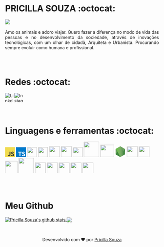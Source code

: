 # PRICILLA SOUZA  :octocat:


<img src="https://i.imgur.com/FJMLwnA.jpg" width=1000>

<p align="justify">
Amo os animais e adoro viajar. Quero fazer a diferença no modo de vida das pessoas e no desenvolvimento 
da sociedade, através de inovações tecnológicas, com um olhar de cidadã, Arquiteta e Urbanista. Procurando sempre evoluir como humana e profissional.
</p>

<br>
<br>

# Redes :octocat:

<a target="_blank" href="https://www.linkedin.com/in/pricilla-souza/">
  <img align="left" alt="LinkdeIN" width="30" height="30" src="https://cdn.jsdelivr.net/npm/simple-icons@v3/icons/linkedin.svg" />
</a>
<a target="_blank" href="https://www.instagram.com/pricillacruzs/">
  <img align="left" alt="Instagram" width="30" height="30" src="https://cdn.jsdelivr.net/npm/simple-icons@v3/icons/instagram.svg" />
</a>

<br>
<br>
<br>
<br>

# Linguagens e ferramentas :octocat:

<code><img width="32" height="32" src="https://raw.githubusercontent.com/github/explore/80688e429a7d4ef2fca1e82350fe8e3517d3494d/topics/javascript/javascript.png"></code>
<code><img width="32" height="32" src="https://raw.githubusercontent.com/github/explore/80688e429a7d4ef2fca1e82350fe8e3517d3494d/topics/typescript/typescript.png"></code>
<code><img width="32" height="32" src="https://i.imgur.com/yYp3kb9.png"></code>
<code><img width="32" height="32" src="https://i.imgur.com/qKnqihW.png"></code>
<code><img width="35" height="35" src="https://i.imgur.com/6GBUa7w.jpg"></code>
<code><img width="35" height="35" src="https://i.imgur.com/rYrptoI.jpg"></code>
<code><img width="32" height="32" src="https://i.imgur.com/XUak5rQ.png"></code>
<code><img width="50" height="50" src="https://i.imgur.com/RNP1M7t.jpg"></code>
<code><img width="45" height="40" src="https://i.imgur.com/Nf9tdvp.jpg"></code>
<code><img width="35" height="35" src="https://raw.githubusercontent.com/github/explore/80688e429a7d4ef2fca1e82350fe8e3517d3494d/topics/nodejs/nodejs.png"></code>
<code><img width="35" height="35" src="https://i.imgur.com/w2yWCeQ.jpg"></code>
<code><img width="35" height="35" src="https://i.imgur.com/tGalKhh.png"></code>
<code><img width="40" height="40" src="https://i.imgur.com/m0AnP3y.png"></code>
<code><img width="50" height="50" src="https://i.imgur.com/NKavaOJ.png"></code>
<code><img width="35" height="35" src="https://i.imgur.com/9wklHL4.png"></code>
<code><img width="35" height="35" src="https://i.imgur.com/4ukQmuf.jpgng"></code>
<code><img width="35" height="35" src="https://i.imgur.com/8oFBDpq.png"></code>
<code><img width="35" height="35" src="https://i.imgur.com/uW8XlJV.png"></code>
<code><img width="35" height="35" src="https://i.imgur.com/8F1Zt0e.png"></code>

<br>
<br>

# Meu Github

<a href="https://github.com/pricillabomanni/github-readme-stats">
  <img width=450 height=170 align="center" src="https://github-readme-stats.vercel.app/api?username=pricillabomanni&layout=compact&theme=tokyonight&show_icons=true" alt="Pricilla Souza's github stats" />
</a>
<a href="https://github.com/pricillabomanni/github-readme-stats">
  <img align="center" src="https://github-readme-stats.vercel.app/api/top-langs/?username=pricillabomanni&layout=compact&theme=tokyonight&show_icons=true" />
</a>

<br>
<br>
<br>

<p align="center">
Desenvolvido com ❤️ por <a href="https://.github.io">Pricilla Souza</a>
</p>
